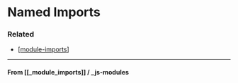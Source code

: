 # Named Imports

### Related

- [[module-imports]]

---

#### **From** [[_module_imports]] / \_js-modules

[//begin]: # "Autogenerated link references for markdown compatibility"
[module-imports]: module-imports "Module Imports"
[//end]: # "Autogenerated link references"
